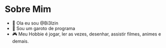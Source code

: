 # Sobre Mim
- 👋 Ola eu sou @Bi3lzin
- 👀 Sou um garoto de programa
- 🎮 Meu Hobbie é jogar, ler as vezes, desenhar, assistir filmes, animes e demais.
